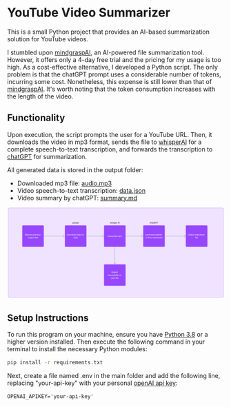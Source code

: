 # YouTube Video Summarizer

This is a small Python project that provides an AI-based summarization solution for YouTube videos.

I stumbled upon [mindgraspAI](https://mindgrasp.ai/), an AI-powered file summarization tool. However, it offers only a 4-day free trial and the pricing for my usage is too high. As a cost-effective alternative, I developed a Python script. The only problem is that the chatGPT prompt uses a considerable number of tokens, incurring some cost. Nonetheless, this expense is still lower than that of [mindgraspAI](https://mindgrasp.ai/). It's worth noting that the token consumption increases with the length of the video.

## Functionality

Upon execution, the script prompts the user for a YouTube URL. Then, it downloads the video in mp3 format, sends the file to [whisperAI](https://openai.com/research/whisper) for a complete speech-to-text transcription, and forwards the transcription to [chatGPT](https://openai.com/chatgpt) for summarization.

All generated data is stored in the output folder:
- Downloaded mp3 file: [audio.mp3](/output/audio.mp3)
- Video speech-to-text transcription: [data.json](/output/data.json)
- Video summary by chatGPT: [summary.md](/output/summary.md)

![Code Function](/assets/python-video-summarize.png)

## Setup Instructions

To run this program on your machine, ensure you have [Python 3.8](https://www.python.org/downloads/) or a higher version installed. Then execute the following command in your terminal to install the necessary Python modules:

```bash
pip install -r requirements.txt
```
Next, create a file named .env in the main folder and add the following line, replacing "your-api-key" with your personal [openAI api key](https://www.howtogeek.com/885918/how-to-get-an-openai-api-key/):
```
OPENAI_APIKEY='your-api-key'
```
